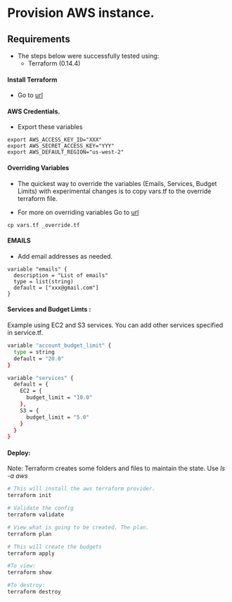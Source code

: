 # Provision AWS instance.

## Requirements 

- The steps below were successfully tested using:
    - Terraform (0.14.4)

#### Install Terraform

- Go to [url](https://learn.hashicorp.com/tutorials/terraform/install-cli)

#### AWS Credentials.
- Export these variables

```
export AWS_ACCESS_KEY_ID="XXX"
export AWS_SECRET_ACCESS_KEY="YYY"
export AWS_DEFAULT_REGION="us-west-2"
```

#### Overriding Variables
- The quickest way to override the variables (Emails, Services, Budget Limits) with experimental
  changes is to copy vars.tf to the override terraform file. 

- For more on overriding variables Go to [url](https://amazicworld.com/overriding-variables-in-terraform/)

```
cp vars.tf _override.tf
```

#### EMAILS 
- Add email addresses as needed.

```
variable "emails" {
  description = "List of emails"
  type = list(string)
  default = ["xxx@gmail.com"]
}
```

#### Services and Budget Limts : 

Example using EC2 and S3 services. You can add other services specified in service.tf.

```sh
variable "account_budget_limit" {
  type = string
  default = "20.0"
}

variable "services" {
  default = {
    EC2 = {
      budget_limit = "10.0"
    },
    S3 = {
      budget_limit = "5.0"
    }
  }
}
```

#### Deploy: 

Note: Terraform creates some folders and files to maintain the state. Use <i>ls -a aws</i>

```sh
# This will install the aws terraform provider. 
terraform init

# Validate the config
terraform validate

# View what is going to be created. The plan.
terraform plan

# This will create the budgets
terraform apply

#To view:
terraform show 

#To destroy:
terraform destroy 

```
